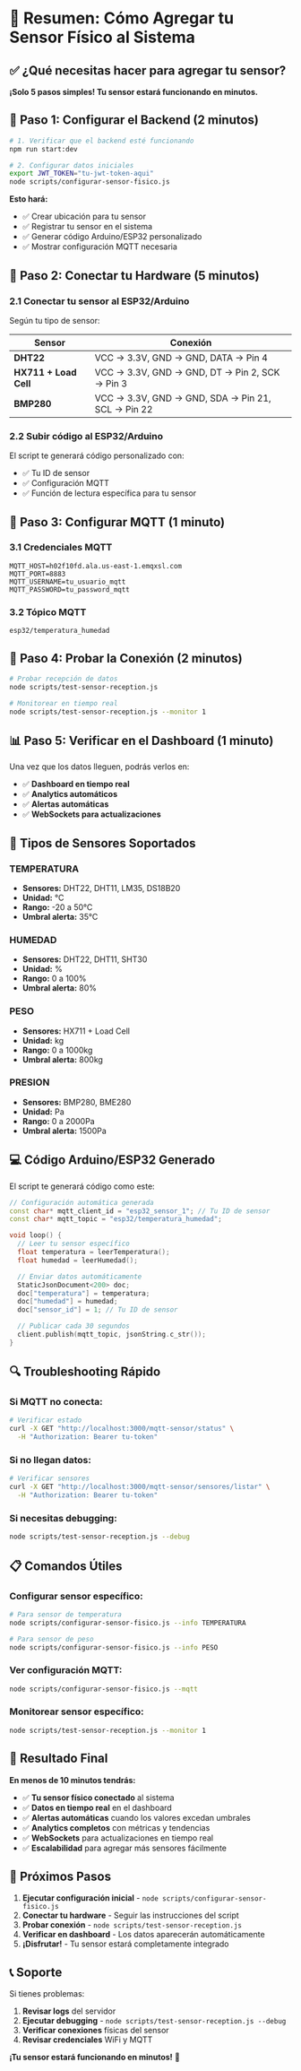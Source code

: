 # 🎯 Resumen: Cómo Agregar tu Sensor Físico al Sistema

## ✅ **¿Qué necesitas hacer para agregar tu sensor?**

**¡Solo 5 pasos simples! Tu sensor estará funcionando en minutos.**

## 🚀 **Paso 1: Configurar el Backend (2 minutos)**

```bash
# 1. Verificar que el backend esté funcionando
npm run start:dev

# 2. Configurar datos iniciales
export JWT_TOKEN="tu-jwt-token-aqui"
node scripts/configurar-sensor-fisico.js
```

**Esto hará:**
- ✅ Crear ubicación para tu sensor
- ✅ Registrar tu sensor en el sistema
- ✅ Generar código Arduino/ESP32 personalizado
- ✅ Mostrar configuración MQTT necesaria

## 🔧 **Paso 2: Conectar tu Hardware (5 minutos)**

### **2.1 Conectar tu sensor al ESP32/Arduino**
Según tu tipo de sensor:

| Sensor | Conexión |
|--------|----------|
| **DHT22** | VCC → 3.3V, GND → GND, DATA → Pin 4 |
| **HX711 + Load Cell** | VCC → 3.3V, GND → GND, DT → Pin 2, SCK → Pin 3 |
| **BMP280** | VCC → 3.3V, GND → GND, SDA → Pin 21, SCL → Pin 22 |

### **2.2 Subir código al ESP32/Arduino**
El script te generará código personalizado con:
- ✅ Tu ID de sensor
- ✅ Configuración MQTT
- ✅ Función de lectura específica para tu sensor

## 📡 **Paso 3: Configurar MQTT (1 minuto)**

### **3.1 Credenciales MQTT**
```env
MQTT_HOST=h02f10fd.ala.us-east-1.emqxsl.com
MQTT_PORT=8883
MQTT_USERNAME=tu_usuario_mqtt
MQTT_PASSWORD=tu_password_mqtt
```

### **3.2 Tópico MQTT**
```
esp32/temperatura_humedad
```

## 🧪 **Paso 4: Probar la Conexión (2 minutos)**

```bash
# Probar recepción de datos
node scripts/test-sensor-reception.js

# Monitorear en tiempo real
node scripts/test-sensor-reception.js --monitor 1
```

## 📊 **Paso 5: Verificar en el Dashboard (1 minuto)**

Una vez que los datos lleguen, podrás verlos en:
- ✅ **Dashboard en tiempo real**
- ✅ **Analytics automáticos**
- ✅ **Alertas automáticas**
- ✅ **WebSockets para actualizaciones**

## 🎯 **Tipos de Sensores Soportados**

### **TEMPERATURA**
- **Sensores:** DHT22, DHT11, LM35, DS18B20
- **Unidad:** °C
- **Rango:** -20 a 50°C
- **Umbral alerta:** 35°C

### **HUMEDAD**
- **Sensores:** DHT22, DHT11, SHT30
- **Unidad:** %
- **Rango:** 0 a 100%
- **Umbral alerta:** 80%

### **PESO**
- **Sensores:** HX711 + Load Cell
- **Unidad:** kg
- **Rango:** 0 a 1000kg
- **Umbral alerta:** 800kg

### **PRESION**
- **Sensores:** BMP280, BME280
- **Unidad:** Pa
- **Rango:** 0 a 2000Pa
- **Umbral alerta:** 1500Pa

## 💻 **Código Arduino/ESP32 Generado**

El script te generará código como este:

```cpp
// Configuración automática generada
const char* mqtt_client_id = "esp32_sensor_1"; // Tu ID de sensor
const char* mqtt_topic = "esp32/temperatura_humedad";

void loop() {
  // Leer tu sensor específico
  float temperatura = leerTemperatura();
  float humedad = leerHumedad();

  // Enviar datos automáticamente
  StaticJsonDocument<200> doc;
  doc["temperatura"] = temperatura;
  doc["humedad"] = humedad;
  doc["sensor_id"] = 1; // Tu ID de sensor

  // Publicar cada 30 segundos
  client.publish(mqtt_topic, jsonString.c_str());
}
```

## 🔍 **Troubleshooting Rápido**

### **Si MQTT no conecta:**
```bash
# Verificar estado
curl -X GET "http://localhost:3000/mqtt-sensor/status" \
  -H "Authorization: Bearer tu-token"
```

### **Si no llegan datos:**
```bash
# Verificar sensores
curl -X GET "http://localhost:3000/mqtt-sensor/sensores/listar" \
  -H "Authorization: Bearer tu-token"
```

### **Si necesitas debugging:**
```bash
node scripts/test-sensor-reception.js --debug
```

## 📋 **Comandos Útiles**

### **Configurar sensor específico:**
```bash
# Para sensor de temperatura
node scripts/configurar-sensor-fisico.js --info TEMPERATURA

# Para sensor de peso
node scripts/configurar-sensor-fisico.js --info PESO
```

### **Ver configuración MQTT:**
```bash
node scripts/configurar-sensor-fisico.js --mqtt
```

### **Monitorear sensor específico:**
```bash
node scripts/test-sensor-reception.js --monitor 1
```

## 🎉 **Resultado Final**

**En menos de 10 minutos tendrás:**

- ✅ **Tu sensor físico conectado** al sistema
- ✅ **Datos en tiempo real** en el dashboard
- ✅ **Alertas automáticas** cuando los valores excedan umbrales
- ✅ **Analytics completos** con métricas y tendencias
- ✅ **WebSockets** para actualizaciones en tiempo real
- ✅ **Escalabilidad** para agregar más sensores fácilmente

## 🚀 **Próximos Pasos**

1. **Ejecutar configuración inicial** - `node scripts/configurar-sensor-fisico.js`
2. **Conectar tu hardware** - Seguir las instrucciones del script
3. **Probar conexión** - `node scripts/test-sensor-reception.js`
4. **Verificar en dashboard** - Los datos aparecerán automáticamente
5. **¡Disfrutar!** - Tu sensor estará completamente integrado

## 📞 **Soporte**

Si tienes problemas:
1. **Revisar logs** del servidor
2. **Ejecutar debugging** - `node scripts/test-sensor-reception.js --debug`
3. **Verificar conexiones** físicas del sensor
4. **Revisar credenciales** WiFi y MQTT

**¡Tu sensor estará funcionando en minutos!** 🎯 